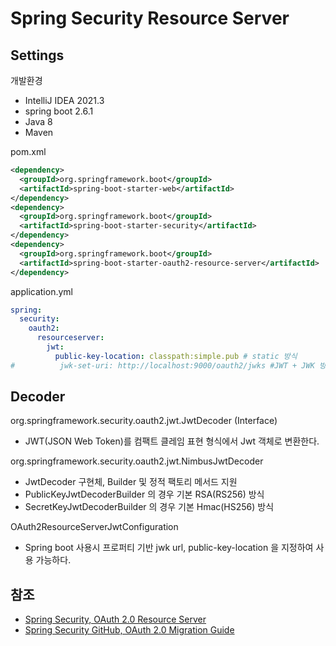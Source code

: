 # Spring Security Resource Server

## Settings
개발환경
- IntelliJ IDEA 2021.3
- spring boot 2.6.1
- Java 8
- Maven

pom.xml
```xml
<dependency>
  <groupId>org.springframework.boot</groupId>
  <artifactId>spring-boot-starter-web</artifactId>
</dependency>
<dependency>
  <groupId>org.springframework.boot</groupId>
  <artifactId>spring-boot-starter-security</artifactId>
</dependency>
<dependency>
  <groupId>org.springframework.boot</groupId>
  <artifactId>spring-boot-starter-oauth2-resource-server</artifactId>
</dependency>
```

application.yml
```yaml
spring:
  security:
    oauth2:
      resourceserver:
        jwt:
          public-key-location: classpath:simple.pub # static 방식
#          jwk-set-uri: http://localhost:9000/oauth2/jwks #JWT + JWK 방식
```

## Decoder
org.springframework.security.oauth2.jwt.JwtDecoder (Interface)
- JWT(JSON Web Token)를 컴팩트 클레임 표현 형식에서 Jwt 객체로 변환한다.

org.springframework.security.oauth2.jwt.NimbusJwtDecoder
- JwtDecoder 구현체, Builder 및 정적 팩토리 메서드 지원
- PublicKeyJwtDecoderBuilder 의 경우 기본 RSA(RS256) 방식
- SecretKeyJwtDecoderBuilder 의 경우 기본 Hmac(HS256) 방식

OAuth2ResourceServerJwtConfiguration
- Spring boot 사용시 프로퍼티 기반 jwk url, public-key-location 을 지정하여 사용 가능하다.

## 참조
- [Spring Security, OAuth 2.0 Resource Server](https://docs.spring.io/spring-security/reference/servlet/oauth2/resource-server/index.html)
- [Spring Security GitHub, OAuth 2.0 Migration Guide](https://github.com/spring-projects/spring-security/wiki/OAuth-2.0-Migration-Guide)